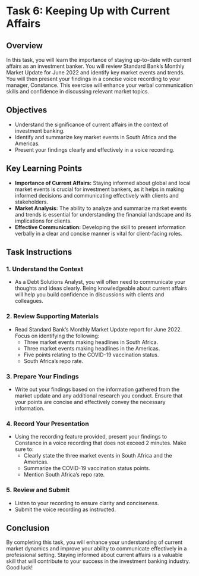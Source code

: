 # Task 6: Keeping Up with Current Affairs

## Overview
In this task, you will learn the importance of staying up-to-date with current affairs as an investment banker. You will review Standard Bank’s Monthly Market Update for June 2022 and identify key market events and trends. You will then present your findings in a concise voice recording to your manager, Constance. This exercise will enhance your verbal communication skills and confidence in discussing relevant market topics.

## Objectives
- Understand the significance of current affairs in the context of investment banking.
- Identify and summarize key market events in South Africa and the Americas.
- Present your findings clearly and effectively in a voice recording.

## Key Learning Points
- **Importance of Current Affairs:** Staying informed about global and local market events is crucial for investment bankers, as it helps in making informed decisions and communicating effectively with clients and stakeholders.
- **Market Analysis:** The ability to analyze and summarize market events and trends is essential for understanding the financial landscape and its implications for clients.
- **Effective Communication:** Developing the skill to present information verbally in a clear and concise manner is vital for client-facing roles.

## Task Instructions

### 1. Understand the Context
- As a Debt Solutions Analyst, you will often need to communicate your thoughts and ideas clearly. Being knowledgeable about current affairs will help you build confidence in discussions with clients and colleagues.

### 2. Review Supporting Materials
- Read Standard Bank’s Monthly Market Update report for June 2022. Focus on identifying the following:
  - Three market events making headlines in South Africa.
  - Three market events making headlines in the Americas.
  - Five points relating to the COVID-19 vaccination status.
  - South Africa’s repo rate.

### 3. Prepare Your Findings
- Write out your findings based on the information gathered from the market update and any additional research you conduct. Ensure that your points are concise and effectively convey the necessary information.

### 4. Record Your Presentation
- Using the recording feature provided, present your findings to Constance in a voice recording that does not exceed 2 minutes. Make sure to:
  - Clearly state the three market events in South Africa and the Americas.
  - Summarize the COVID-19 vaccination status points.
  - Mention South Africa’s repo rate.
  
### 5. Review and Submit
- Listen to your recording to ensure clarity and conciseness.
- Submit the voice recording as instructed.

## Conclusion
By completing this task, you will enhance your understanding of current market dynamics and improve your ability to communicate effectively in a professional setting. Staying informed about current affairs is a valuable skill that will contribute to your success in the investment banking industry. Good luck!
